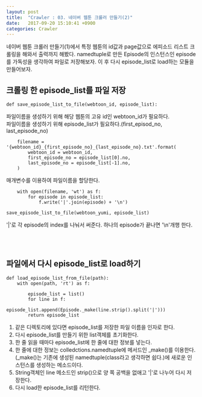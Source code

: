 ```yaml
---
layout: post
title:  "Crawler : 03. 네이버 웹툰 크롤러 만들기(2)"
date:   2017-09-20 15:10:41 +0900
categories: Crawler
---
```


네이버 웹툰 크롤러 만들기(1)에서 특정 웹툰의 id값과 page값으로 에피소드 리스트 크롤링을 해와서 출력까지 해봤다. namedtuple로 만든 Episode의 인스턴스인 episode를 가독성을 생각하여 파일로 저장해보자. 이 후 다시 episode_list로 load하는 모듈을 만들어보자.

## 크롤링 한 episode_list를 파일 저장


```
def save_episode_list_to_file(webtoon_id, episode_list):
```

파일이름을 생성하기 위해 해당 웹툰의 고유 id인 webtoon\_id가 필요하다.<br>
파일이름을 생성하기 위해 episode\_list가 필요하다.(first\_episod\_no, last\_episode\_no)

```
    filename = '{webtoon_id}_{first_episode_no}_{last_episode_no}.txt'.format(
        webtoon_id = webtoon_id,
        first_episode_no = episode_list[0].no,
        last_episode_no = episode_list[-1].no,
    )
```

매개변수를 이용하여 파일이름을 할당한다.

```
    with open(filename, 'wt') as f:
        for episode in episode_list:
            f.write('|'.join(episode) + '\n')

save_episode_list_to_file(webtoon_yumi, episode_list)
```

'\|'로 각 episode의 index를 나눠서 써준다. 하나의 episode가 끝나면 '\n'개행 한다.


<br><br>

## 파일에서 다시 episode_list로 load하기

```
def load_episode_list_from_file(path):
    with open(path, 'rt') as f:

        episode_list = list()
        for line in f:
            episode_list.append(Episode._make(line.strip().split('|')))
        return episode_list
```

1. 같은 디렉토리에 있다면 episode_list를 저장한 파일 이름을 인자로 한다.
2. 다시 episode_list를 만들기 위한 list객체를 초기화한다.
3. 한 줄 읽을 때마다 episode_list에 한 줄에 대한 정보를 넣는다.
4. 한 줄에 대한 정보는 colledctions.namedtuple에 메서드인 \_make()를 이용한다. (\_make()는 기존에 생성된 namedtuple(class라고 생각하면 쉽다.)에 새로운 인스턴스를 생성하는 메소드이다.
5. String객체인 line 메소드인 strip()으로 양 쪽 공백을 없애고  '\|'로 나누어 다시 저장한다.
6. 다시 load한 episode_list를 리턴한다.
